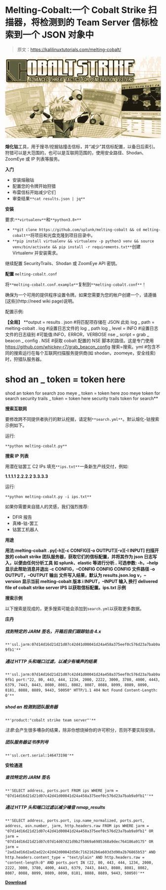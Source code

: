 # Melting-Cobalt:一个 Cobalt Strike 扫描器，将检测到的 Team Server 信标检索到一个 JSON 对象中

> 原文：<https://kalilinuxtutorials.com/melting-cobalt/>

[![](img/a69bbf66751108ad7d93e86e70d2cb1a.png)](https://blogger.googleusercontent.com/img/a/AVvXsEjI4-Nh28PKbTHKisOfTcH2O54MFmj-HDmoFI_CXG1LWe-udv2bFrRvUCN_fS1vevEmyrmU1EF3qxM1QIlvhc8BTZkM34wyXZ3FshgMpUuu59BPgJ4b3XcMmgHM-42_qj-qBt6tnDjvttJrhPavXa0f5b3tkRBvGdvqkFDaPffoD2d6EXDuHCkcIEdN=s728)

**熔化钴**工具，用于搜寻/挖掘钴撞击信标，并“减少”其信标配置，以备日后索引。狩猎可以是大范围的，也可以是互联网范围的，使用安全路径、Shodan、ZoomEye 或 IP 列表等服务。

**入门**

*   安装熔融钴
*   配置您的令牌开始狩猎
*   布雷信标开始减少它们
*   审查结果`**cat results.json | jq**`

**安装**

要求:`**virtualenv**`和`**python3.8+**`

*   `**git clone https://github.com/splunk/melting-cobalt && cd melting-cobalt**`将项目和光盘克隆到项目目录中。
*   `**pip install virtualenv && virtualenv -p python3 venv && source venv/bin/activate && pip install -r requirements.txt**`创建 Virtualenv 并安装需求。

继续配置 SecurityTrails、Shodan 或 ZoomEye API 密钥。

**配置** `melting-cobalt.conf`

将`**melting-cobalt.conf.example**`复制到`**melting-cobalt.conf**`！

确保为一个可用的提供程序设置令牌。如果您需要为您的帐户创建一个，请遵循[这些](http://need wiki page)说明。

配置示例:

**【全局】**
**output = results . json
#将匹配项存储在 JSON 此处
log _ path = melting-cobalt . log
#设置日志文件的 log _ path
log _ level = INFO
#设置日志文件的日志级别
#可能值:INFO，ERROR，VERBOSE
nse _ script = grab _ beacon _ config . NSE
#获取 cobalt 配置的 NSE 脚本的路径。这是专门使用 https://github.com/whickey-r7/grab_beacon_config
搜索=搜索。yml
#包含不同的搜索运行在每个互联网扫描服务提供商(如 shodan，zoomeye，安全线索)时，狩猎队服务器。
# shod an _ token = token here
shod an token for search
zoo meye _ token = token here
zoo meye token for search
security trails _ token = token here
security trails token for search**

**搜索互联网**

要修改跨不同提供者执行的默认挖掘，请定制`**search.yml**`。默认熔化-钴搜索示例如下。

运行:

`**python melting-cobalt.py**`

**搜索 IP 列表**

用潜在钴罢工 C2 IPs 填充`**ips.txt**`一条新生产线交付，例如:

**1.1.1.1
2.2.2.2
3.3.3.3**

运行:

`**python melting-cobalt.py -i ips.txt**`

如果你需要来自猎人的灵感，我们强烈推荐:

*   DFIR 报告
*   真棒-钴-罢工
*   钴罢工机器人

**用途**

**用法:melting-cobalt . py[-h][-c CONFIG][-o OUTPUT][-v][-I INPUT]
扫描开放的 cobalt strike 团队服务器，获取它们的信标配置，并将其作为 json 日志写入，以便由任何分析工具
如 splunk、elastic 等进行分析..
可选参数:
-h，–help 显示此帮助消息并退出
-c CONFIG，–CONFIG CONFIG
CONFIG 文件路径
-o OUTPUT，–OUTPUT 输出
文件写入结果，默认为 results.json.log
v，–version 显示当前 melting-cobalt 版本
i INPUT，–INPUT 输入
换行 delivered file of cobalt strike server IPS 以获取信标配置。ips.txt 示例**

**搜索示例**

以下搜索是现成的，更多搜索可能会添加到`search.yml`以获取更多数据。

**庄丹**

##### 找到特定的 JARM 签名，开箱后我们跟踪钴击 4.x

`**'ssl.jarm:07d14d16d21d21d07c42d41d00041d24a458a375eef0c576d23a7bab9a9fb1'**`

##### 通过 HTTP 头和端口过滤，以减少有噪声的结果

`**'ssl.jarm:07d14d16d21d21d07c42d41d00041d24a458a375eef0c576d23a7bab9a9fb1 port:"22, 80, 443, 444, 1234, 2000, 2222, 3000, 3780, 4000, 4443, 6379, 7443, 8443, 8080, 8081, 8082, 8087, 8088, 8099, 8089, 8090, 8181, 8888, 8889, 9443, 50050" HTTP/1.1 404 Not Found Content-Length: 0'**`

##### shod an 检测到团队服务器

`**'product:"cobalt strike team server"'**`

*注意*:会产生很多嘈杂的结果，除非你想烧掉你的许可积分，否则不要实际安排。

##### 团队服务器证书序列号

`**'ssl.cert.serial:146473198'**`

**安检通道**

##### 查找特定的 JARM 签名

`**'SELECT address, ports.port FROM ips WHERE jarm = "07d14d16d21d21d07c42d41d00041d24a458a375eef0c576d23a7bab9a9fb1"'**`

##### 通过 HTTP 头和端口过滤以减少噪音 nmap_results

`**'SELECT address, ports.port, isp.name_normalized, ports.port, address, asn.number, jarm, http.headers.raw FROM ips WHERE jarm = "07d14d16d21d21d07c42d41d00041d24a458a375eef0c576d23a7bab9a9fb1" OR jarm = "07d14d16d21d21d07c07d14d07d21d9b2f5869a6985368a9dec764186a9175" OR jarm = "2ad2ad16d2ad2ad22c42d42d00042d58c7162162b6a603d3d90a2b76865b53" AND http.headers.content_type = "text/plain" AND http.headers.raw = "content-length:0" AND ports.port IN (22, 80, 443, 444, 1234, 2000, 2222, 3000, 3780, 4000, 4443, 6379, 7443, 8443, 8080, 8081, 8082, 8087, 8088, 8099, 8089, 8090, 8181, 8888, 8889, 9443, 50050)'**`

[**Download**](https://github.com/splunk/melting-cobalt)